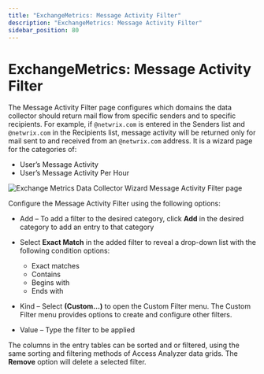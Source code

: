 ```yaml
---
title: "ExchangeMetrics: Message Activity Filter"
description: "ExchangeMetrics: Message Activity Filter"
sidebar_position: 80
---
```


# ExchangeMetrics: Message Activity Filter

The Message Activity Filter page configures which domains the data collector should return mail flow
from specific senders and to specific recipients. For example, if `@netwrix.com` is entered in the
Senders list and `@netwrix.com` in the Recipients list, message activity will be returned only for
mail sent to and received from an `@netwrix.com` address. It is a wizard page for the categories of:

- User’s Message Activity
- User’s Message Activity Per Hour

![Exchange Metrics Data Collector Wizard Message Activity Filter page](/images/accessanalyzer/12.0/admin/datacollector/exchangemetrics/messageactivityfilter.webp)

Configure the Message Activity Filter using the following options:

- Add – To add a filter to the desired category, click **Add** in the desired category to add an
  entry to that category
- Select **Exact Match** in the added filter to reveal a drop-down list with the following condition
  options:

    - Exact matches
    - Contains
    - Begins with
    - Ends with

- Kind – Select **(Custom…)** to open the Custom Filter menu. The Custom Filter menu provides
  options to create and configure other filters.
- Value – Type the filter to be applied

The columns in the entry tables can be sorted and or filtered, using the same sorting and filtering
methods of Access Analyzer data grids. The **Remove** option will delete a selected filter.
